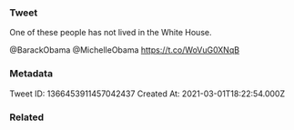### Tweet
One of these people has not lived in the White House.

@BarackObama @MichelleObama https://t.co/WoVuG0XNqB

### Metadata
Tweet ID: 1366453911457042437
Created At: 2021-03-01T18:22:54.000Z

### Related

